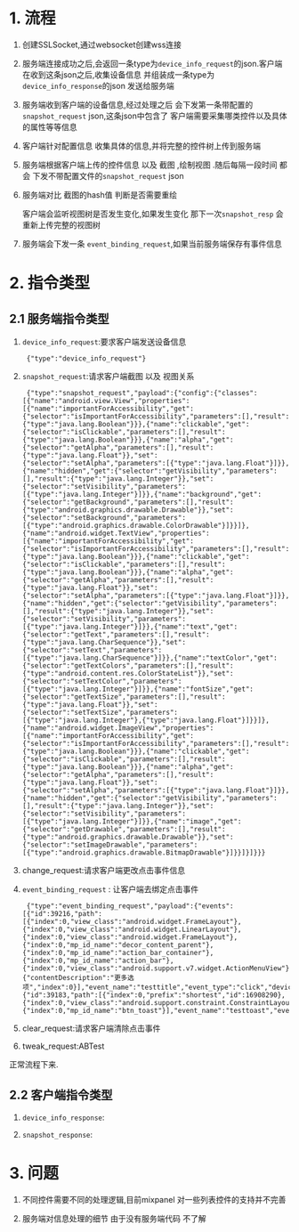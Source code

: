 # 1. 流程

1. 创建SSLSocket,通过websocket创建wss连接

2. 服务端连接成功之后,会返回一条type为`device_info_request`的json.客户端在收到这条json之后,收集设备信息 并组装成一条type为 `device_info_response`的json 发送给服务端

3. 服务端收到客户端的设备信息,经过处理之后 会下发第一条带配置的 `snapshot_request` json,这条json中包含了 客户端需要采集哪类控件以及具体的属性等等信息

4. 客户端针对配置信息 收集具体的信息,并将完整的控件树上传到服务端

5. 服务端根据客户端上传的控件信息 以及 截图 ,绘制视图 .随后每隔一段时间 都会 下发不带配置文件的`snapshot_request` json

6. 服务端对比 截图的hash值 判断是否需要重绘

	客户端会监听视图树是否发生变化,如果发生变化 那下一次`snapshot_resp` 会重新上传完整的视图树

7. 服务端会下发一条 `event_binding_request`,如果当前服务端保存有事件信息


# 2. 指令类型

## 2.1 服务端指令类型

1. `device_info_request`:要求客户端发送设备信息

		{"type":"device_info_request"}

2. `snapshot_request`:请求客户端截图 以及 视图关系

		{"type":"snapshot_request","payload":{"config":{"classes":[{"name":"android.view.View","properties":[{"name":"importantForAccessibility","get":{"selector":"isImportantForAccessibility","parameters":[],"result":{"type":"java.lang.Boolean"}}},{"name":"clickable","get":{"selector":"isClickable","parameters":[],"result":{"type":"java.lang.Boolean"}}},{"name":"alpha","get":{"selector":"getAlpha","parameters":[],"result":{"type":"java.lang.Float"}},"set":{"selector":"setAlpha","parameters":[{"type":"java.lang.Float"}]}},{"name":"hidden","get":{"selector":"getVisibility","parameters":[],"result":{"type":"java.lang.Integer"}},"set":{"selector":"setVisibility","parameters":[{"type":"java.lang.Integer"}]}},{"name":"background","get":{"selector":"getBackground","parameters":[],"result":{"type":"android.graphics.drawable.Drawable"}},"set":{"selector":"setBackground","parameters":[{"type":"android.graphics.drawable.ColorDrawable"}]}}]},{"name":"android.widget.TextView","properties":[{"name":"importantForAccessibility","get":{"selector":"isImportantForAccessibility","parameters":[],"result":{"type":"java.lang.Boolean"}}},{"name":"clickable","get":{"selector":"isClickable","parameters":[],"result":{"type":"java.lang.Boolean"}}},{"name":"alpha","get":{"selector":"getAlpha","parameters":[],"result":{"type":"java.lang.Float"}},"set":{"selector":"setAlpha","parameters":[{"type":"java.lang.Float"}]}},{"name":"hidden","get":{"selector":"getVisibility","parameters":[],"result":{"type":"java.lang.Integer"}},"set":{"selector":"setVisibility","parameters":[{"type":"java.lang.Integer"}]}},{"name":"text","get":{"selector":"getText","parameters":[],"result":{"type":"java.lang.CharSequence"}},"set":{"selector":"setText","parameters":[{"type":"java.lang.CharSequence"}]}},{"name":"textColor","get":{"selector":"getTextColors","parameters":[],"result":{"type":"android.content.res.ColorStateList"}},"set":{"selector":"setTextColor","parameters":[{"type":"java.lang.Integer"}]}},{"name":"fontSize","get":{"selector":"getTextSize","parameters":[],"result":{"type":"java.lang.Float"}},"set":{"selector":"setTextSize","parameters":[{"type":"java.lang.Integer"},{"type":"java.lang.Float"}]}}]},{"name":"android.widget.ImageView","properties":[{"name":"importantForAccessibility","get":{"selector":"isImportantForAccessibility","parameters":[],"result":{"type":"java.lang.Boolean"}}},{"name":"clickable","get":{"selector":"isClickable","parameters":[],"result":{"type":"java.lang.Boolean"}}},{"name":"alpha","get":{"selector":"getAlpha","parameters":[],"result":{"type":"java.lang.Float"}},"set":{"selector":"setAlpha","parameters":[{"type":"java.lang.Float"}]}},{"name":"hidden","get":{"selector":"getVisibility","parameters":[],"result":{"type":"java.lang.Integer"}},"set":{"selector":"setVisibility","parameters":[{"type":"java.lang.Integer"}]}},{"name":"image","get":{"selector":"getDrawable","parameters":[],"result":{"type":"android.graphics.drawable.Drawable"}},"set":{"selector":"setImageDrawable","parameters":[{"type":"android.graphics.drawable.BitmapDrawable"}]}}]}]}}}

3. change_request:请求客户端更改点击事件信息

4. `event_binding_request` : 让客户端去绑定点击事件

		{"type":"event_binding_request","payload":{"events":[{"id":39216,"path":[{"index":0,"view_class":"android.widget.FrameLayout"},{"index":0,"view_class":"android.widget.LinearLayout"},{"index":0,"view_class":"android.widget.FrameLayout"},{"index":0,"mp_id_name":"decor_content_parent"},{"index":0,"mp_id_name":"action_bar_container"},{"index":0,"mp_id_name":"action_bar"},{"index":0,"view_class":"android.support.v7.widget.ActionMenuView"},{"contentDescription":"更多选项","index":0}],"event_name":"testtitle","event_type":"click","device_type":"Android","os_version":"5.1","app_version":"1.0","manufacturer":"Meizu","brand":"Meizu","model":"tracking.androideventbinding","lib_version":"5.4.1","cid":"c44","screenshot_url":null},{"id":39183,"path":[{"index":0,"prefix":"shortest","id":16908290},{"index":0,"view_class":"android.support.constraint.ConstraintLayout"},{"index":0,"mp_id_name":"btn_toast"}],"event_name":"testtoast","event_type":"click","device_type":"Android","os_version":"5.1","app_version":"1.0","manufacturer":"Meizu","brand":"Meizu","model":"tracking.androideventbinding","lib_version":"5.4.1","cid":"c45","screenshot_url":null}]}}


5. clear_request:请求客户端清除点击事件

6. tweak_request:ABTest

正常流程下来.


## 2.2 客户端指令类型

1. `device_info_response`:

2. `snapshot_response`:

	
# 3. 问题

1. 不同控件需要不同的处理逻辑,目前mixpanel 对一些列表控件的支持并不完善

2. 服务端对信息处理的细节  由于没有服务端代码 不了解
